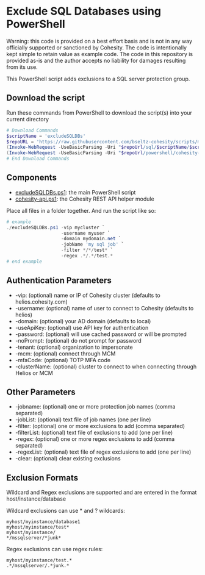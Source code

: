 # Exclude SQL Databases using PowerShell

Warning: this code is provided on a best effort basis and is not in any way officially supported or sanctioned by Cohesity. The code is intentionally kept simple to retain value as example code. The code in this repository is provided as-is and the author accepts no liability for damages resulting from its use.

This PowerShell script adds exclusions to a SQL server protection group.

## Download the script

Run these commands from PowerShell to download the script(s) into your current directory

```powershell
# Download Commands
$scriptName = 'excludeSQLDBs'
$repoURL = 'https://raw.githubusercontent.com/bseltz-cohesity/scripts/master'
(Invoke-WebRequest -UseBasicParsing -Uri "$repoUrl/sql/$scriptName/$scriptName.ps1").content | Out-File "$scriptName.ps1"; (Get-Content "$scriptName.ps1") | Set-Content "$scriptName.ps1"
(Invoke-WebRequest -UseBasicParsing -Uri "$repoUrl/powershell/cohesity-api/cohesity-api.ps1").content | Out-File cohesity-api.ps1; (Get-Content cohesity-api.ps1) | Set-Content cohesity-api.ps1
# End Download Commands
```

## Components

* [excludeSQLDBs.ps1](https://raw.githubusercontent.com/bseltz-cohesity/scripts/master/sql/excludeSQLDBs/excludeSQLDBs.ps1): the main PowerShell script
* [cohesity-api.ps1](https://raw.githubusercontent.com/bseltz-cohesity/scripts/master/powershell/cohesity-api/cohesity-api.ps1): the Cohesity REST API helper module

Place all files in a folder together. And run the script like so:

```powershell
# example
./excludeSQLDBs.ps1 -vip mycluster `
                    -username myuser `
                    -domain mydomain.net `
                    -jobName 'my sql job' `
                    -filter */*/test* `
                    -regex .*/.*/test.*
# end example
```

## Authentication Parameters

* -vip: (optional) name or IP of Cohesity cluster (defaults to helios.cohesity.com)
* -username: (optional) name of user to connect to Cohesity (defaults to helios)
* -domain: (optional) your AD domain (defaults to local)
* -useApiKey: (optional) use API key for authentication
* -password: (optional) will use cached password or will be prompted
* -noPrompt: (optional) do not prompt for password
* -tenant: (optional) organization to impersonate
* -mcm: (optional) connect through MCM
* -mfaCode: (optional) TOTP MFA code
* -clusterName: (optional) cluster to connect to when connecting through Helios or MCM

## Other Parameters

* -jobname: (optional) one or more protection job names (comma separated)
* -jobList: (optional) text file of job names (one per line)
* -filter: (optional) one or more exclusions to add (comma separated)
* -filterList: (optional) text file of exclusions to add (one per line)
* -regex: (optional) one or more regex exclusions to add (comma separated)
* -regexList: (optional) text file of regex exclusions to add (one per line)
* -clear: (optional) clear existing exclusions

## Exclusion Formats

Wildcard and Regex exclusions are supported and are entered in the format host/instance/database

Wildcard exclusions can use * and ? wildcards:

```text
myhost/myinstance/database1
myhost/myinstance/test*
myhost/myinstance/
*/mssqlserver/*junk*
```

Regex exclusions can use regex rules:

```text
myhost/myinstance/test.*
.*/mssqlserver/.*junk.*
```
